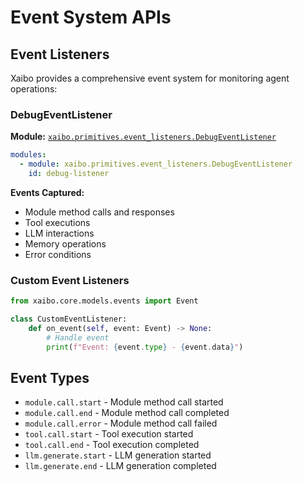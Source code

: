 # Event System APIs

## Event Listeners

Xaibo provides a comprehensive event system for monitoring agent operations:

### DebugEventListener

**Module:** [`xaibo.primitives.event_listeners.DebugEventListener`](https://github.com/xpressai/xaibo/blob/main/src/xaibo/primitives/event_listeners/debug_event_listener.py)

```yaml
modules:
  - module: xaibo.primitives.event_listeners.DebugEventListener
    id: debug-listener
```

**Events Captured:**
- Module method calls and responses
- Tool executions
- LLM interactions
- Memory operations
- Error conditions

### Custom Event Listeners

```python
from xaibo.core.models.events import Event

class CustomEventListener:
    def on_event(self, event: Event) -> None:
        # Handle event
        print(f"Event: {event.type} - {event.data}")
```

## Event Types

- `module.call.start` - Module method call started
- `module.call.end` - Module method call completed
- `module.call.error` - Module method call failed
- `tool.call.start` - Tool execution started
- `tool.call.end` - Tool execution completed
- `llm.generate.start` - LLM generation started
- `llm.generate.end` - LLM generation completed